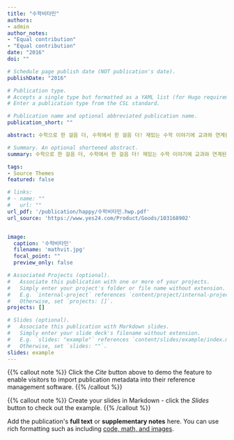 ```yaml
---
title: "수학비타민"
authors:
- admin
author_notes:
- "Equal contribution"
- "Equal contribution"
date: "2016"
doi: ""

# Schedule page publish date (NOT publication's date).
publishDate: "2016"

# Publication type.
# Accepts a single type but formatted as a YAML list (for Hugo requirements).
# Enter a publication type from the CSL standard.

# Publication name and optional abbreviated publication name.
publication_short: ""

abstract: 수학으로 한 걸음 더, 수학에서 한 걸음 더! 재밌는 수학 이야기에 교과와 연계된 수학 원리가 녹아들어 있어, 읽다 보면 알게 모르게 수학 시간이 즐거워진다.

# Summary. An optional shortened abstract.
summary: 수학으로 한 걸음 더, 수학에서 한 걸음 더! 재밌는 수학 이야기에 교과와 연계된 수학 원리가 녹아들어 있어, 읽다 보면 알게 모르게 수학 시간이 즐거워진다.

tags:
- Source Themes
featured: false

# links:
# - name: ""
#   url: ""
url_pdf: '/publication/happy/수학비타민.hwp.pdf'
url_source: 'https://www.yes24.com/Product/Goods/103168902'


image:
  caption: '수학비타민'
  filename: 'mathvit.jpg'
  focal_point: ""
  preview_only: false

# Associated Projects (optional).
#   Associate this publication with one or more of your projects.
#   Simply enter your project's folder or file name without extension.
#   E.g. `internal-project` references `content/project/internal-project/index.md`.
#   Otherwise, set `projects: []`.
projects: []

# Slides (optional).
#   Associate this publication with Markdown slides.
#   Simply enter your slide deck's filename without extension.
#   E.g. `slides: "example"` references `content/slides/example/index.md`.
#   Otherwise, set `slides: ""`.
slides: example
---
```


{{% callout note %}}
Click the *Cite* button above to demo the feature to enable visitors to import publication metadata into their reference management software.
{{% /callout %}}

{{% callout note %}}
Create your slides in Markdown - click the *Slides* button to check out the example.
{{% /callout %}}

Add the publication's **full text** or **supplementary notes** here. You can use rich formatting such as including [code, math, and images](https://docs.hugoblox.com/content/writing-markdown-latex/).
